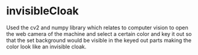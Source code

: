 # invisibleCloak

Used the cv2 and numpy library which relates to computer vision to open the web camera of the machine and select a certain color and key it out so that the set background would be visible in the keyed out parts making the color look like an invisible cloak.
